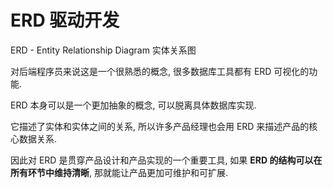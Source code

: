 # ERD 驱动开发

ERD - Entity Relationship Diagram 实体关系图

对后端程序员来说这是一个很熟悉的概念, 很多数据库工具都有 ERD 可视化的功能.

ERD 本身可以是一个更加抽象的概念, 可以脱离具体数据库实现.

它描述了实体和实体之间的关系, 所以许多产品经理也会用 ERD 来描述产品的核心数据关系.

因此对 ERD 是贯穿产品设计和产品实现的一个重要工具, 如果 **ERD 的结构可以在所有环节中维持清晰**, 那就能让产品更加可维护和可扩展.

